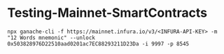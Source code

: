 # Testing-Mainnet-SmartContracts
```shell
npx ganache-cli -f https://mainnet.infura.io/v3/<INFURA-API-KEY> -m "12 Words mnemonic" --unlock 0x503828976D22510aad0201ac7EC88293211D23Da -i 9997 -p 8545
```
